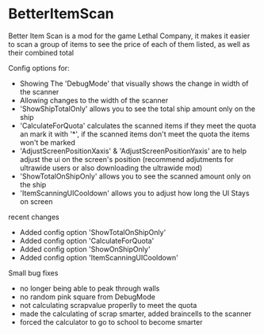 # BetterItemScan

Better Item Scan is a mod for the game Lethal Company, it makes it easier to scan a group of items to see the price of each of them listed, as well as their combined total

Config options for:

- Showing The 'DebugMode' that visually shows the change in width of the scanner 
- Allowing changes to the width of the scanner
- 'ShowShipTotalOnly' allows you to see the total ship amount only on the ship
- 'CalculateForQuota' calculates the scanned items if they meet the quota an mark it with '*', if the scanned items don't meet the quota the items won't be marked
- 'AdjustScreenPositionXaxis' & 'AdjustScreenPositionYaxis' are to help adjust the ui on the screen's position (recommend adjutments for ultrawide users or also downloading the ultrawide mod)
- 'ShowTotalOnShipOnly' allows you to see the scanned amount only on the ship
- 'ItemScanningUICooldown' allows you to adjust how long the UI Stays on screen

recent changes
- Added config option 'ShowTotalOnShipOnly'
- Added config option 'CalculateForQuota'
- Added config option 'ShowOnShipOnly'
- Added config option 'ItemScanningUICooldown'

Small bug fixes
- no longer being able to peak through walls
- no random pink square from DebugMode
- not calculating scrapvalue properlly to meet the quota
- made the calculating of scrap smarter, added braincells to the scanner
- forced the calculator to go to school to become smarter